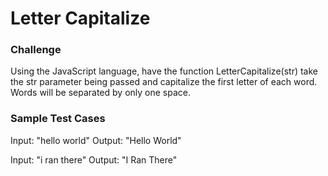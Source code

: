 # Letter Capitalize

### Challenge

Using the JavaScript language, have the function LetterCapitalize(str) take the str parameter being passed and capitalize the first letter of each word. Words will be separated by only one space.

### Sample Test Cases

Input: "hello world"
Output: "Hello World"

Input: "i ran there"
Output: "I Ran There"
